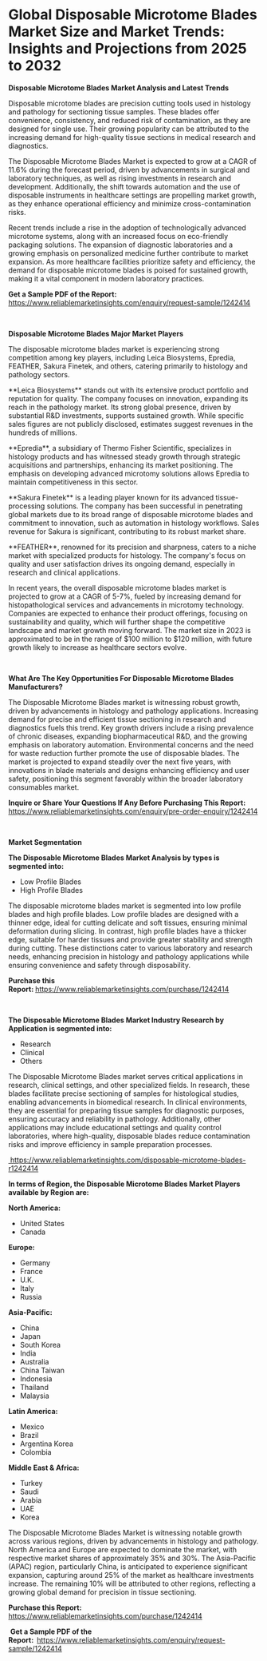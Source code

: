<p><h1>Global Disposable Microtome Blades Market Size and Market Trends: Insights and Projections from 2025 to 2032</h1></p><p><strong>Disposable Microtome Blades Market Analysis and Latest Trends</strong></p>
<p><p>Disposable microtome blades are precision cutting tools used in histology and pathology for sectioning tissue samples. These blades offer convenience, consistency, and reduced risk of contamination, as they are designed for single use. Their growing popularity can be attributed to the increasing demand for high-quality tissue sections in medical research and diagnostics.</p><p>The Disposable Microtome Blades Market is expected to grow at a CAGR of 11.6% during the forecast period, driven by advancements in surgical and laboratory techniques, as well as rising investments in research and development. Additionally, the shift towards automation and the use of disposable instruments in healthcare settings are propelling market growth, as they enhance operational efficiency and minimize cross-contamination risks.</p><p>Recent trends include a rise in the adoption of technologically advanced microtome systems, along with an increased focus on eco-friendly packaging solutions. The expansion of diagnostic laboratories and a growing emphasis on personalized medicine further contribute to market expansion. As more healthcare facilities prioritize safety and efficiency, the demand for disposable microtome blades is poised for sustained growth, making it a vital component in modern laboratory practices.</p></p>
<p><strong>Get a Sample PDF of the Report:&nbsp;</strong> <a href="https://www.reliablemarketinsights.com/enquiry/request-sample/1242414?utm_campaign=2240&utm_medium=2&utm_source=Github&utm_content=ia&utm_term=16042025&utm_id=disposable-microtome-blades">https://www.reliablemarketinsights.com/enquiry/request-sample/1242414</a></p>
<p>&nbsp;</p>
<p><strong>Disposable Microtome Blades Major Market Players</strong></p>
<p><p>The disposable microtome blades market is experiencing strong competition among key players, including Leica Biosystems, Epredia, FEATHER, Sakura Finetek, and others, catering primarily to histology and pathology sectors.</p><p>**Leica Biosystems** stands out with its extensive product portfolio and reputation for quality. The company focuses on innovation, expanding its reach in the pathology market. Its strong global presence, driven by substantial R&D investments, supports sustained growth. While specific sales figures are not publicly disclosed, estimates suggest revenues in the hundreds of millions.</p><p>**Epredia**, a subsidiary of Thermo Fisher Scientific, specializes in histology products and has witnessed steady growth through strategic acquisitions and partnerships, enhancing its market positioning. The emphasis on developing advanced microtomy solutions allows Epredia to maintain competitiveness in this sector.</p><p>**Sakura Finetek** is a leading player known for its advanced tissue-processing solutions. The company has been successful in penetrating global markets due to its broad range of disposable microtome blades and commitment to innovation, such as automation in histology workflows. Sales revenue for Sakura is significant, contributing to its robust market share.</p><p>**FEATHER**, renowned for its precision and sharpness, caters to a niche market with specialized products for histology. The company's focus on quality and user satisfaction drives its ongoing demand, especially in research and clinical applications.</p><p>In recent years, the overall disposable microtome blades market is projected to grow at a CAGR of 5-7%, fueled by increasing demand for histopathological services and advancements in microtomy technology. Companies are expected to enhance their product offerings, focusing on sustainability and quality, which will further shape the competitive landscape and market growth moving forward. The market size in 2023 is approximated to be in the range of $100 million to $120 million, with future growth likely to increase as healthcare sectors evolve.</p></p>
<p>&nbsp;</p>
<p><strong>What Are The Key Opportunities For Disposable Microtome Blades Manufacturers?</strong></p>
<p><p>The Disposable Microtome Blades market is witnessing robust growth, driven by advancements in histology and pathology applications. Increasing demand for precise and efficient tissue sectioning in research and diagnostics fuels this trend. Key growth drivers include a rising prevalence of chronic diseases, expanding biopharmaceutical R&D, and the growing emphasis on laboratory automation. Environmental concerns and the need for waste reduction further promote the use of disposable blades. The market is projected to expand steadily over the next five years, with innovations in blade materials and designs enhancing efficiency and user safety, positioning this segment favorably within the broader laboratory consumables market.</p></p>
<p><strong>Inquire or Share Your Questions If Any Before Purchasing This Report:</strong> <a href="https://www.reliablemarketinsights.com/enquiry/pre-order-enquiry/1242414?utm_campaign=2240&utm_medium=2&utm_source=Github&utm_content=ia&utm_term=16042025&utm_id=disposable-microtome-blades">https://www.reliablemarketinsights.com/enquiry/pre-order-enquiry/1242414</a></p>
<p>&nbsp;</p>
<p><strong>Market Segmentation</strong></p>
<p><strong>The Disposable Microtome Blades Market Analysis by types is segmented into:</strong></p>
<p><ul><li>Low Profile Blades</li><li>High Profile Blades</li></ul></p>
<p><p>The disposable microtome blades market is segmented into low profile blades and high profile blades. Low profile blades are designed with a thinner edge, ideal for cutting delicate and soft tissues, ensuring minimal deformation during slicing. In contrast, high profile blades have a thicker edge, suitable for harder tissues and provide greater stability and strength during cutting. These distinctions cater to various laboratory and research needs, enhancing precision in histology and pathology applications while ensuring convenience and safety through disposability.</p></p>
<p><strong>Purchase this Report:&nbsp;</strong><a href="https://www.reliablemarketinsights.com/purchase/1242414?utm_campaign=2240&utm_medium=2&utm_source=Github&utm_content=ia&utm_term=16042025&utm_id=disposable-microtome-blades">https://www.reliablemarketinsights.com/purchase/1242414</a></p>
<p>&nbsp;</p>
<p><strong>The Disposable Microtome Blades Market Industry Research by Application is segmented into:</strong></p>
<p><ul><li>Research</li><li>Clinical</li><li>Others</li></ul></p>
<p><p>The Disposable Microtome Blades market serves critical applications in research, clinical settings, and other specialized fields. In research, these blades facilitate precise sectioning of samples for histological studies, enabling advancements in biomedical research. In clinical environments, they are essential for preparing tissue samples for diagnostic purposes, ensuring accuracy and reliability in pathology. Additionally, other applications may include educational settings and quality control laboratories, where high-quality, disposable blades reduce contamination risks and improve efficiency in sample preparation processes.</p></p>
<p><a href="https://www.reliablemarketinsights.com/disposable-microtome-blades-r1242414?utm_campaign=2240&utm_medium=2&utm_source=Github&utm_content=ia&utm_term=16042025&utm_id=disposable-microtome-blades">&nbsp;https://www.reliablemarketinsights.com/disposable-microtome-blades-r1242414</a></p>
<p><strong>In terms of Region, the Disposable Microtome Blades Market Players available by Region are:</strong></p>
<p>
    <p> <strong> North America: </strong>
        <ul>
            <li>United States</li>
            <li>Canada</li>
        </ul>
        </p> 
    <p> <strong> Europe: </strong>
        <ul>
            <li>Germany</li>
            <li>France</li>
            <li>U.K.</li>
            <li>Italy</li>
            <li>Russia</li>
        </ul>
        </p> 
    <p> <strong> Asia-Pacific: </strong>
        <ul>
            <li>China</li>
            <li>Japan</li>
            <li>South Korea</li>
            <li>India</li>
            <li>Australia</li>
            <li>China Taiwan</li>
            <li>Indonesia</li>
            <li>Thailand</li>
            <li>Malaysia</li>
        </ul>
        </p> 
    <p> <strong> Latin America: </strong>
        <ul>
            <li>Mexico</li>
            <li>Brazil</li>
            <li>Argentina Korea</li>
            <li>Colombia</li>
        </ul>
        </p> 
    <p> <strong> Middle East & Africa: </strong>
        <ul>
            <li>Turkey</li>
            <li>Saudi</li>
            <li>Arabia</li>
            <li>UAE</li>
            <li>Korea</li>
        </ul>
    </p>
    </p>
<p><p>The Disposable Microtome Blades Market is witnessing notable growth across various regions, driven by advancements in histology and pathology. North America and Europe are expected to dominate the market, with respective market shares of approximately 35% and 30%. The Asia-Pacific (APAC) region, particularly China, is anticipated to experience significant expansion, capturing around 25% of the market as healthcare investments increase. The remaining 10% will be attributed to other regions, reflecting a growing global demand for precision in tissue sectioning.</p></p>
<p><strong>Purchase this Report: </strong><a href="https://www.reliablemarketinsights.com/purchase/1242414?utm_campaign=2240&utm_medium=2&utm_source=Github&utm_content=ia&utm_term=16042025&utm_id=disposable-microtome-blades">https://www.reliablemarketinsights.com/purchase/1242414</a></p>
<p>&nbsp;<strong>Get a Sample PDF of the Report:&nbsp;&nbsp;</strong><a href="https://www.reliablemarketinsights.com/enquiry/request-sample/1242414?utm_campaign=2240&utm_medium=2&utm_source=Github&utm_content=ia&utm_term=16042025&utm_id=disposable-microtome-blades">https://www.reliablemarketinsights.com/enquiry/request-sample/1242414</a></p>
<p><strong></strong></p>
<p><p></p><p></p><p></p></p>